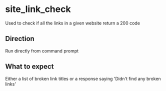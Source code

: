 # site_link_check
Used to check if all the links in a given website return a 200 code
## Direction
Run directly from command prompt
## What to expect
Either a list of broken link titles or a response saying 'Didn't find any broken links'
